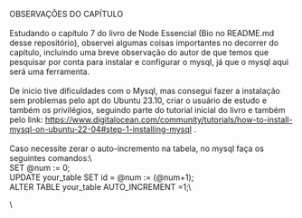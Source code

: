 OBSERVAÇÕES DO CAPÍTULO\
 \
Estudando o capítulo 7 do livro de Node Essencial (Bio no README.md desse repositório), observei algumas coisas importantes no decorrer do capítulo, incluindo uma breve observação do autor de que temos que pesquisar por conta para instalar e configurar o mysql, já que o mysql aqui será uma ferramenta.\
\
De inicio tive dificuldades com o Mysql, mas consegui fazer a instalação sem problemas pelo apt do Ubuntu 23.10, criar o usuário de estudo e também os privilégios, seguindo parte do tutorial inicial do livro e também pelo link: https://www.digitalocean.com/community/tutorials/how-to-install-mysql-on-ubuntu-22-04#step-1-installing-mysql .\
\
Caso necessite zerar o auto-incremento na tabela, no mysql faça os seguintes comandos:\  
SET  @num := 0;\
UPDATE your_table SET id = @num := (@num+1);\
ALTER TABLE your_table AUTO_INCREMENT =1;\

\ 
